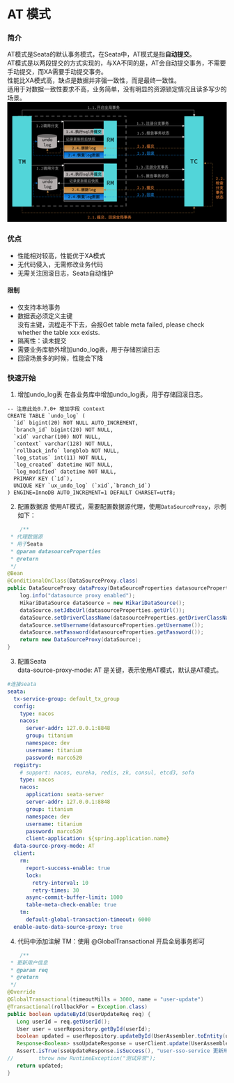 # AT 模式

### 简介

AT模式是Seata的默认事务模式，在Seata中，AT模式是指**自动提交**。  
AT模式是以两段提交的方式实现的，与XA不同的是，AT会自动提交事务，不需要手动提交，而XA需要手动提交事务。  
性能比XA模式高，缺点是数据并非强一致性，而是最终一致性。  
适用于对数据一致性要求不高，业务简单，没有明显的资源锁定情况且读多写少的场景。  
![AT Framework](img/at-framework.png)

### 优点
- 性能相对较高，性能优于XA模式
- 无代码侵入，无需修改业务代码
- 无需关注回滚日志，Seata自动维护

#### 限制
- 仅支持本地事务
- 数据表必须定义主键  
  没有主键，流程走不下去，会报Get table meta failed, please check whether the table xxx exists.
- 隔离性：读未提交
- 需要业务库额外增加undo_log表，用于存储回滚日志
- 回滚场景多的时候，性能会下降

### 快速开始

1. 增加undo_log表
在各业务库中增加undo_log表，用于存储回滚日志。
```mysql
-- 注意此处0.7.0+ 增加字段 context
CREATE TABLE `undo_log` (
  `id` bigint(20) NOT NULL AUTO_INCREMENT,
  `branch_id` bigint(20) NOT NULL,
  `xid` varchar(100) NOT NULL,
  `context` varchar(128) NOT NULL,
  `rollback_info` longblob NOT NULL,
  `log_status` int(11) NOT NULL,
  `log_created` datetime NOT NULL,
  `log_modified` datetime NOT NULL,
  PRIMARY KEY (`id`),
  UNIQUE KEY `ux_undo_log` (`xid`,`branch_id`)
) ENGINE=InnoDB AUTO_INCREMENT=1 DEFAULT CHARSET=utf8;
```

2. 配置数据源
   使用AT模式，需要配置数据源代理，使用`DataSourceProxy`，示例如下：

```java
    /**
 * 代理数据源
 * 用于Seata
 * @param datasourceProperties
 * @return
 */
@Bean
@ConditionalOnClass(DataSourceProxy.class)
public DataSourceProxy dataProxy(DataSourceProperties datasourceProperties) {
    log.info("datasource proxy enabled");
    HikariDataSource dataSource = new HikariDataSource();
    dataSource.setJdbcUrl(datasourceProperties.getUrl());
    dataSource.setDriverClassName(datasourceProperties.getDriverClassName());
    dataSource.setUsername(datasourceProperties.getUsername());
    dataSource.setPassword(datasourceProperties.getPassword());
    return new DataSourceProxy(dataSource);
}
```

3. 配置Seata  
   data-source-proxy-mode: AT 是关键，表示使用AT模式，默认是AT模式。

```yml
#连接seata
seata:
  tx-service-group: default_tx_group
  config:
    type: nacos
    nacos:
      server-addr: 127.0.0.1:8848
      group: titanium
      namespace: dev
      username: titanium
      password: marco520
  registry:
    # support: nacos, eureka, redis, zk, consul, etcd3, sofa
    type: nacos
    nacos:
      application: seata-server
      server-addr: 127.0.0.1:8848
      group: titanium
      namespace: dev
      username: titanium
      password: marco520
      client-application: ${spring.application.name}
  data-source-proxy-mode: AT
  client:
    rm:
      report-success-enable: true
      lock:
        retry-interval: 10
        retry-times: 30
      async-commit-buffer-limit: 1000
      table-meta-check-enable: true
    tm:
      default-global-transaction-timeout: 6000
  enable-auto-data-source-proxy: true
```

4. 代码中添加注解
TM：使用 @GlobalTransactional 开启全局事务即可
```java
    /**
 * 更新用户信息
 * @param req
 * @return
 */
@Override
@GlobalTransactional(timeoutMills = 3000, name = "user-update")
@Transactional(rollbackFor = Exception.class)
public boolean updateById(UserUpdateReq req) {
   Long userId = req.getUserId();
   User user = userRepository.getById(userId);
   boolean updated = userRepository.updateById(UserAssembler.toEntity(user, req));
   Response<Boolean> ssoUpdateResponse = userClient.update(UserAssembler.toInnerReq(user,req));
   Assert.isTrue(ssoUpdateResponse.isSuccess(), "user-sso-service 更新用户失败");
//        throw new RuntimeException("测试异常");
   return updated;
}
```